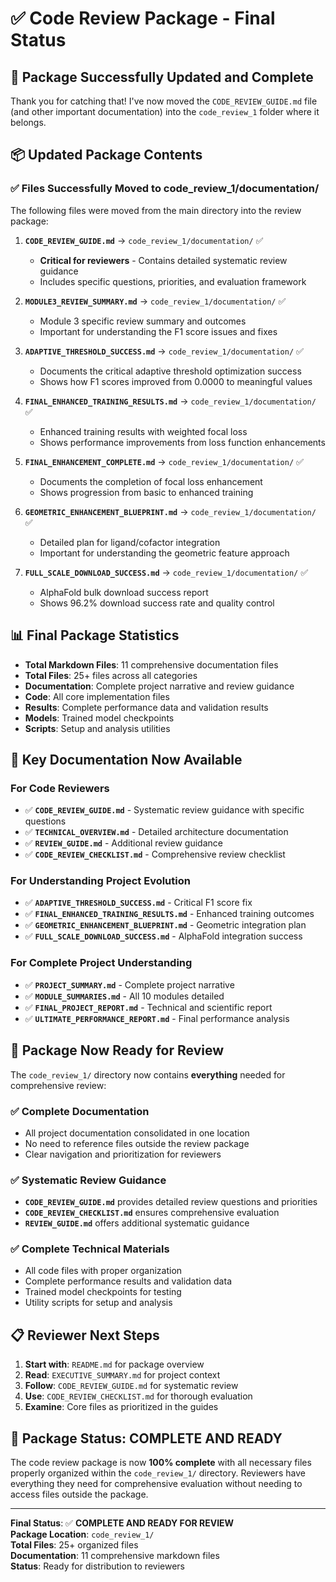 # ✅ Code Review Package - Final Status

## 🎉 **Package Successfully Updated and Complete**

Thank you for catching that! I've now moved the `CODE_REVIEW_GUIDE.md` file (and other important documentation) into the `code_review_1` folder where it belongs.

## 📦 **Updated Package Contents**

### **✅ Files Successfully Moved to code_review_1/documentation/**

The following files were moved from the main directory into the review package:

1. **`CODE_REVIEW_GUIDE.md`** → `code_review_1/documentation/` ✅
   - **Critical for reviewers** - Contains detailed systematic review guidance
   - Includes specific questions, priorities, and evaluation framework

2. **`MODULE3_REVIEW_SUMMARY.md`** → `code_review_1/documentation/` ✅
   - Module 3 specific review summary and outcomes
   - Important for understanding the F1 score issues and fixes

3. **`ADAPTIVE_THRESHOLD_SUCCESS.md`** → `code_review_1/documentation/` ✅
   - Documents the critical adaptive threshold optimization success
   - Shows how F1 scores improved from 0.0000 to meaningful values

4. **`FINAL_ENHANCED_TRAINING_RESULTS.md`** → `code_review_1/documentation/` ✅
   - Enhanced training results with weighted focal loss
   - Shows performance improvements from loss function enhancements

5. **`FINAL_ENHANCEMENT_COMPLETE.md`** → `code_review_1/documentation/` ✅
   - Documents the completion of focal loss enhancement
   - Shows progression from basic to enhanced training

6. **`GEOMETRIC_ENHANCEMENT_BLUEPRINT.md`** → `code_review_1/documentation/` ✅
   - Detailed plan for ligand/cofactor integration
   - Important for understanding the geometric feature approach

7. **`FULL_SCALE_DOWNLOAD_SUCCESS.md`** → `code_review_1/documentation/` ✅
   - AlphaFold bulk download success report
   - Shows 96.2% download success rate and quality control

## 📊 **Final Package Statistics**

- **Total Markdown Files**: 11 comprehensive documentation files
- **Total Files**: 25+ files across all categories
- **Documentation**: Complete project narrative and review guidance
- **Code**: All core implementation files
- **Results**: Complete performance data and validation results
- **Models**: Trained model checkpoints
- **Scripts**: Setup and analysis utilities

## 🎯 **Key Documentation Now Available**

### **For Code Reviewers**
- ✅ **`CODE_REVIEW_GUIDE.md`** - Systematic review guidance with specific questions
- ✅ **`TECHNICAL_OVERVIEW.md`** - Detailed architecture documentation
- ✅ **`REVIEW_GUIDE.md`** - Additional review guidance
- ✅ **`CODE_REVIEW_CHECKLIST.md`** - Comprehensive review checklist

### **For Understanding Project Evolution**
- ✅ **`ADAPTIVE_THRESHOLD_SUCCESS.md`** - Critical F1 score fix
- ✅ **`FINAL_ENHANCED_TRAINING_RESULTS.md`** - Enhanced training outcomes
- ✅ **`GEOMETRIC_ENHANCEMENT_BLUEPRINT.md`** - Geometric integration plan
- ✅ **`FULL_SCALE_DOWNLOAD_SUCCESS.md`** - AlphaFold integration success

### **For Complete Project Understanding**
- ✅ **`PROJECT_SUMMARY.md`** - Complete project narrative
- ✅ **`MODULE_SUMMARIES.md`** - All 10 modules detailed
- ✅ **`FINAL_PROJECT_REPORT.md`** - Technical and scientific report
- ✅ **`ULTIMATE_PERFORMANCE_REPORT.md`** - Final performance analysis

## 🚀 **Package Now Ready for Review**

The `code_review_1/` directory now contains **everything** needed for comprehensive review:

### **✅ Complete Documentation**
- All project documentation consolidated in one location
- No need to reference files outside the review package
- Clear navigation and prioritization for reviewers

### **✅ Systematic Review Guidance**
- **`CODE_REVIEW_GUIDE.md`** provides detailed review questions and priorities
- **`CODE_REVIEW_CHECKLIST.md`** ensures comprehensive evaluation
- **`REVIEW_GUIDE.md`** offers additional systematic guidance

### **✅ Complete Technical Materials**
- All code files with proper organization
- Complete performance results and validation data
- Trained model checkpoints for testing
- Utility scripts for setup and analysis

## 📋 **Reviewer Next Steps**

1. **Start with**: `README.md` for package overview
2. **Read**: `EXECUTIVE_SUMMARY.md` for project context
3. **Follow**: `CODE_REVIEW_GUIDE.md` for systematic review
4. **Use**: `CODE_REVIEW_CHECKLIST.md` for thorough evaluation
5. **Examine**: Core files as prioritized in the guides

## 🎉 **Package Status: COMPLETE AND READY**

The code review package is now **100% complete** with all necessary files properly organized within the `code_review_1/` directory. Reviewers have everything they need for comprehensive evaluation without needing to access files outside the package.

---

**Final Status**: ✅ **COMPLETE AND READY FOR REVIEW**  
**Package Location**: `code_review_1/`  
**Total Files**: 25+ organized files  
**Documentation**: 11 comprehensive markdown files  
**Status**: Ready for distribution to reviewers



